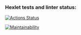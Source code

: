 ### Hexlet tests and linter status:
[![Actions Status](https://github.com/D-9341/frontend-project-44/actions/workflows/hexlet-check.yml/badge.svg)](https://github.com/D-9341/frontend-project-44/actions)

[![Maintainability](https://api.codeclimate.com/v1/badges/878cfd0e34dcdeb6c3c9/maintainability)](https://codeclimate.com/github/D-9341/frontend-project-44/maintainability)